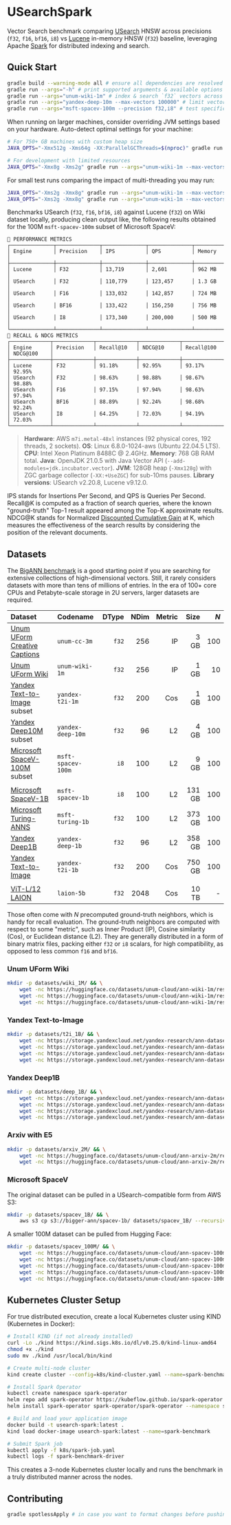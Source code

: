 # USearchSpark

Vector Search benchmark comparing [USearch](https://github.com/unum-cloud/usearch) HNSW across precisions (`f32`, `f16`, `bf16`, `i8`) vs [Lucene](https://github.com/apache/lucene) in-memory HNSW (`f32`) baseline, leveraging Apache [Spark](https://github.com/apache/spark) for distributed indexing and search.

## Quick Start

```bash
gradle build --warning-mode all # ensure all dependencies are resolved
gradle run --args="-h" # print supported arguments & available options
gradle run --args="unum-wiki-1m" # index & search `f32` vectors across all cores
gradle run --args="yandex-deep-10m --max-vectors 100000" # limit vectors for testing
gradle run --args="msft-spacev-100m --precision f32,i8" # test specific precisions
```

When running on larger machines, consider overriding JVM settings based on your hardware.
Auto-detect optimal settings for your machine:

```bash
# For 750+ GB machines with custom heap size
JAVA_OPTS="-Xmx512g -Xms64g -XX:ParallelGCThreads=$(nproc)" gradle run --args="msft-spacev-100m"

# For development with limited resources
JAVA_OPTS="-Xmx8g -Xms2g" gradle run --args="unum-wiki-1m --max-vectors 100000"
```

For small test runs comparing the impact of multi-threading you may run:

```bash
JAVA_OPTS="-Xms2g -Xmx8g" gradle run --args="unum-wiki-1m --max-vectors 10000 --queries 10000 --batch-size 100 --threads 1"
JAVA_OPTS="-Xms2g -Xmx8g" gradle run --args="unum-wiki-1m --max-vectors 10000 --queries 10000 --batch-size 100 --threads 8"
```

Benchmarks USearch (`f32`, `f16`, `bf16`, `i8`) against Lucene (`f32`) on Wiki dataset locally, producing clean output like, the following results obtained for the 100M `msft-spacev-100m` subset of Microsoft SpaceV:

```
🚀 PERFORMANCE METRICS
┌──────────────┬──────────────┬──────────────┬──────────────┬─────────────┐
│ Engine       │ Precision    │ IPS          │ QPS          │ Memory      │
├──────────────┼──────────────┼──────────────┼──────────────┼─────────────┤
│ Lucene       │ F32          │ 13,719       │ 2,601        │ 962 MB      │
│ USearch      │ F32          │ 110,779      │ 123,457      │ 1.3 GB      │
│ USearch      │ F16          │ 133,032      │ 142,857      │ 724 MB      │
│ USearch      │ BF16         │ 133,422      │ 156,250      │ 756 MB      │
│ USearch      │ I8           │ 173,340      │ 200,000      │ 500 MB      │
└──────────────┴──────────────┴──────────────┴──────────────┴─────────────┘
🎯 RECALL & NDCG METRICS
┌─────────────┬─────────────┬─────────────┬─────────────┬─────────────┬─────────────┐
│ Engine      │ Precision   │ Recall@10   │ NDCG@10     │ Recall@100  │ NDCG@100    │
├─────────────┼─────────────┼─────────────┼─────────────┼─────────────┼─────────────┤
│ Lucene      │ F32         │ 91.18%      │ 92.95%      │ 93.17%      │ 92.95%      │
│ USearch     │ F32         │ 98.63%      │ 98.88%      │ 98.67%      │ 98.88%      │
│ USearch     │ F16         │ 97.15%      │ 97.94%      │ 98.63%      │ 97.94%      │
│ USearch     │ BF16        │ 88.89%      │ 92.24%      │ 98.68%      │ 92.24%      │
│ USearch     │ I8          │ 64.25%      │ 72.03%      │ 94.19%      │ 72.03%      │
└─────────────┴─────────────┴─────────────┴─────────────┴─────────────┴─────────────┘
```

> __Hardware__: AWS `m7i.metal-48xl` instances (92 physical cores, 192 threads, 2 sockets).
> __OS__: Linux 6.8.0-1024-aws (Ubuntu 22.04.5 LTS).
> __CPU__: Intel Xeon Platinum 8488C @ 2.4GHz.
> __Memory__: 768 GB RAM total.
> __Java__: OpenJDK 21.0.5 with Java Vector API (`--add-modules=jdk.incubator.vector`).
> __JVM__: 128GB heap (`-Xmx128g`) with ZGC garbage collector (`-XX:+UseZGC`) for sub-10ms pauses.
> __Library versions__: USearch v2.20.8, Lucene v9.12.0.

IPS stands for Insertions Per Second, and QPS is Queries Per Second.
Recall@K is computed as a fraction of search queries, where the known "ground-truth" Top-1 result appeared among the Top-K approximate results.
NDCG@K stands for Normalized [Discounted Cumulative Gain](https://en.wikipedia.org/wiki/Discounted_cumulative_gain) at K, which measures the effectiveness of the search results by considering the position of the relevant documents.

## Datasets

The [BigANN benchmark](https://big-ann-benchmarks.com) is a good starting point if you are searching for extensive collections of high-dimensional vectors.
Still, it rarely considers datasets with more than tens of millions of entries.
In the era of 100+ core CPUs and Petabyte-scale storage in 2U servers, larger datasets are required.

| Dataset                                     | Codename           | DType | NDim | Metric |   Size |  $N$ |
| :------------------------------------------ | :----------------- | ----: | ---: | -----: | -----: | ---: |
| [Unum UForm Creative Captions][unum-cc-3m]  | `unum-cc-3m`       | `f32` |  256 |     IP |   3 GB |  100 |
| [Unum UForm Wiki][unum-wiki-1m]             | `unum-wiki-1m`     | `f32` |  256 |     IP |   1 GB |   10 |
| [Yandex Text-to-Image][yandex-t2i] subset   | `yandex-t2i-1m`    | `f32` |  200 |    Cos |   1 GB |  100 |
| [Yandex Deep10M][yandex-deep] subset        | `yandex-deep-10m`  | `f32` |   96 |     L2 |   4 GB |  100 |
| [Microsoft SpaceV-100M][msft-spacev] subset | `msft-spacev-100m` |  `i8` |  100 |     L2 |   9 GB |  100 |
|                                             |                    |       |      |        |        |      |
| [Microsoft SpaceV-1B][msft-spacev]          | `msft-spacev-1b`   |  `i8` |  100 |     L2 | 131 GB |  100 |
| [Microsoft Turing-ANNS][msft-turing]        | `msft-turing-1b`   | `f32` |  100 |     L2 | 373 GB |  100 |
| [Yandex Deep1B][yandex-deep]                | `yandex-deep-1b`   | `f32` |   96 |     L2 | 358 GB |  100 |
| [Yandex Text-to-Image][yandex-t2i]          | `yandex-t2i-1b`    | `f32` |  200 |    Cos | 750 GB |  100 |
|                                             |                    |       |      |        |        |      |
| [ViT-L/12 LAION][laion]                     | `laion-5b`         | `f32` | 2048 |    Cos |  10 TB |    - |

Those often come with $N$ precomputed ground-truth neighbors, which is handy for recall evaluation.
The ground-truth neighbors are computed with respect to some "metric", such as Inner Product (IP), Cosine similarity (Cos), or Euclidean distance (L2).
They are generally distributed in a form of binary matrix files, packing either `f32` or `i8` scalars, for high compatibility, as opposed to less common `f16` and `bf16`.

[unum-cc-3m]: https://huggingface.co/datasets/unum-cloud/ann-cc-3m
[unum-wiki-1m]: https://huggingface.co/datasets/unum-cloud/ann-wiki-1m
[unum-t2i-1m]: https://huggingface.co/datasets/unum-cloud/ann-t2i-1m
[msft-spacev]: https://github.com/ashvardanian/SpaceV
[msft-turing]: https://learning2hash.github.io/publications/microsoftturinganns1B/
[yandex-t2i]: https://research.yandex.com/blog/benchmarks-for-billion-scale-similarity-search
[yandex-deep]: https://research.yandex.com/blog/benchmarks-for-billion-scale-similarity-search
[laion]: https://laion.ai/blog/laion-5b/#download-the-data

### Unum UForm Wiki

```sh
mkdir -p datasets/wiki_1M/ && \
    wget -nc https://huggingface.co/datasets/unum-cloud/ann-wiki-1m/resolve/main/base.1M.fbin -P datasets/wiki_1M/ &&
    wget -nc https://huggingface.co/datasets/unum-cloud/ann-wiki-1m/resolve/main/query.public.100K.fbin -P datasets/wiki_1M/ &&
    wget -nc https://huggingface.co/datasets/unum-cloud/ann-wiki-1m/resolve/main/groundtruth.public.100K.ibin -P datasets/wiki_1M/
```

### Yandex Text-to-Image

```sh
mkdir -p datasets/t2i_1B/ && \
    wget -nc https://storage.yandexcloud.net/yandex-research/ann-datasets/T2I/base.1B.fbin -P datasets/t2i_1B/ &&
    wget -nc https://storage.yandexcloud.net/yandex-research/ann-datasets/T2I/base.1M.fbin -P datasets/t2i_1B/ &&
    wget -nc https://storage.yandexcloud.net/yandex-research/ann-datasets/T2I/query.public.100K.fbin -P datasets/t2i_1B/ &&
    wget -nc https://storage.yandexcloud.net/yandex-research/ann-datasets/T2I/groundtruth.public.100K.ibin -P datasets/t2i_1B/
```

### Yandex Deep1B

```sh
mkdir -p datasets/deep_1B/ && \
    wget -nc https://storage.yandexcloud.net/yandex-research/ann-datasets/DEEP/base.1B.fbin -P datasets/deep_1B/ &&
    wget -nc https://storage.yandexcloud.net/yandex-research/ann-datasets/DEEP/base.10M.fbin -P datasets/deep_1B/ &&
    wget -nc https://storage.yandexcloud.net/yandex-research/ann-datasets/DEEP/query.public.10K.fbin -P datasets/deep_1B/ &&
    wget -nc https://storage.yandexcloud.net/yandex-research/ann-datasets/DEEP/groundtruth.public.10K.ibin -P datasets/deep_1B/
```

### Arxiv with E5

```sh
mkdir -p datasets/arxiv_2M/ && \
    wget -nc https://huggingface.co/datasets/unum-cloud/ann-arxiv-2m/resolve/main/abstract.e5-base-v2.fbin -P datasets/arxiv_2M/ &&
    wget -nc https://huggingface.co/datasets/unum-cloud/ann-arxiv-2m/resolve/main/title.e5-base-v2.fbin -P datasets/arxiv_2M/
```

### Microsoft SpaceV

The original dataset can be pulled in a USearch-compatible form from AWS S3:

```sh
mkdir -p datasets/spacev_1B/ && \
    aws s3 cp s3://bigger-ann/spacev-1b/ datasets/spacev_1B/ --recursive
```

A smaller 100M dataset can be pulled from Hugging Face:

```sh
mkdir -p datasets/spacev_100M/ && \
    wget -nc https://huggingface.co/datasets/unum-cloud/ann-spacev-100m/resolve/main/ids.100m.i32bin -P datasets/spacev_100M/ &&
    wget -nc https://huggingface.co/datasets/unum-cloud/ann-spacev-100m/resolve/main/base.100m.i8bin -P datasets/spacev_100M/ &&
    wget -nc https://huggingface.co/datasets/unum-cloud/ann-spacev-100m/resolve/main/query.30K.i8bin -P datasets/spacev_100M/ &&
    wget -nc https://huggingface.co/datasets/unum-cloud/ann-spacev-100m/resolve/main/groundtruth.30K.i32bin -P datasets/spacev_100M/ &&
    wget -nc https://huggingface.co/datasets/unum-cloud/ann-spacev-100m/resolve/main/groundtruth.30K.f32bin -P datasets/spacev_100M/
```

## Kubernetes Cluster Setup

For true distributed execution, create a local Kubernetes cluster using KIND (Kubernetes in Docker):

```bash
# Install KIND (if not already installed)
curl -Lo ./kind https://kind.sigs.k8s.io/dl/v0.25.0/kind-linux-amd64
chmod +x ./kind
sudo mv ./kind /usr/local/bin/kind

# Create multi-node cluster
kind create cluster --config=k8s/kind-cluster.yaml --name=spark-benchmark

# Install Spark Operator
kubectl create namespace spark-operator
helm repo add spark-operator https://kubeflow.github.io/spark-operator
helm install spark-operator spark-operator/spark-operator --namespace spark-operator

# Build and load your application image
docker build -t usearch-spark:latest .
kind load docker-image usearch-spark:latest --name=spark-benchmark

# Submit Spark job
kubectl apply -f k8s/spark-job.yaml
kubectl logs -f spark-benchmark-driver
```

This creates a 3-node Kubernetes cluster locally and runs the benchmark in a truly distributed manner across the nodes.

## Contributing

```bash
gradle spotlessApply # in case you want to format changes before pushing
```
